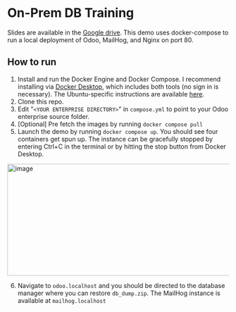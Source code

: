 # On-Prem DB Training
Slides are available in the [Google drive](https://docs.google.com/presentation/d/1cYpzJD4RtvUL_j3t3jDAhAp3ZIA1qdiwL2-FQSauxjQ/edit?usp=sharing).
This demo uses docker-compose to run a local deployment of Odoo, MailHog, and Nginx on port 80.

## How to run
1.  Install and run the Docker Engine and Docker Compose. I recommend installing via [Docker Desktop](https://docs.docker.com/get-started/get-docker/), which includes both tools (no sign in is necessary).
The Ubuntu-specific instructions are available [here](https://docs.docker.com/desktop/setup/install/linux/ubuntu/).
2.  Clone this repo.
3.  Edit "`<YOUR ENTERPRISE DIRECTORY>`" in `compose.yml` to point to your Odoo enterprise source folder.
4.  [Optional] Pre fetch the images by running `docker compose pull`
5.  Launch the demo by running `docker compose up`. You should see four containers get spun up. The instance can be gracefully stopped by entering Ctrl+C in the terminal or by hitting the stop button from Docker Desktop.
<img width="610" height="254" alt="image" src="https://github.com/user-attachments/assets/924e0feb-c2fc-4280-9090-89cfe57c66a1" />

6.  Navigate to `odoo.localhost` and you should be directed to the database manager where you can restore `db_dump.zip`. The MailHog instance is available at `mailhog.localhost`
